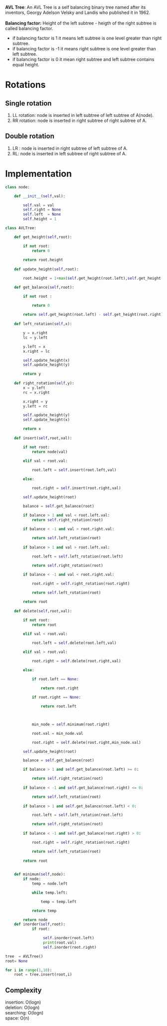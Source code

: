 **AVL Tree**: An AVL Tree is a self balancing binary tree named after its inventors, Georgy Adelson Velsky and Landis who published it in 1962.  
<br>
**Balancing factor:** Height of the left subtree - heigth of the right subtree is called balancing factor.

* if balancing factor is 1 it means left subtree is one level greater than right subtree.
* if balancing factor is -1 it means right subtree is one level greater than left subtree.
* if balancing factor is 0 it mean right subtree and left subtree contains equal height.

# Rotations

## Single rotation
1. LL rotation: node is inserted in left subtree of left subtree of A(node).
2. RR rotation: node is inserted in right subtree of right subtree of A.

## Double rotation
1. LR : node is inserted in right subtree of left subtree of A.
2. RL: node is inserted in left subtree of right subtree of A.

# Implementation

```python
class node:

    def __init__(self,val):

        self.val = val
        self.right = None
        self.left  = None
        self.height = 1

class AVLTree:

    def get_height(self,root):

        if not root:
            return 0
        
        return root.height
    
    def update_height(self,root):

        root.height = 1+max(self.get_height(root.left),self.get_height(root.right))

    def get_balance(self,root):

        if not root :

            return 0
        
        return self.get_height(root.left) - self.get_height(root.right)
    
    def left_rotation(self,x):

        y = x.right
        lc = y.left

        y.left = x
        x.right = lc

        self.update_height(x)
        self.update_height(y)

        return y
    
    def right_rotation(self,y):
        x = y.left
        rc = x.right

        x.right = y
        y.left = rc

        self.update_height(y)
        self.update_height(x)

        return x
    
    def insert(self,root,val):

        if not root:
            return node(val)
        
        elif val < root.val:

            root.left = self.insert(root.left,val)

        else:

            root.right = self.insert(root.right,val)

        self.update_height(root)

        balance = self.get_balance(root)

        if balance > 1 and val < root.left.val:
            return self.right_rotation(root)
        
        if balance < -1 and val > root.right.val:

            return self.left_rotation(root)
        
        if balance > 1 and val > root.left.val:

            root.left = self.left_rotation(root.left)

            return self.right_rotation(root)
        
        if balance < -1 and val < root.right.val:

            root.right = self.right_rotation(root.right)

            return self.left_rotation(root)

        return root
    
    def delete(self,root,val):

        if not root:
            return root
        
        elif val < root.val:

            root.left = self.delete(root.left,val)

        elif val > root.val:

            root.right = self.delete(root.right,val)

        else:

            if root.left == None:

                return root.right
            
            if root.right == None:

                return root.left
            


            min_node = self.minimum(root.right)

            root.val = min_node.val

            root.right = self.delete(root.right,min_node.val)

        self.update_height(root)

        balance = self.get_balance(root)

        if balance > 1 and self.get_balance(root.left) >= 0:

            return self.right_rotation(root)
        
        if balance < -1 and self.get_balance(root.right) <= 0:

            return self.left_rotation(root)
        
        if balance > 1 and self.get_balance(root.left) < 0:

            root.left = self.left_rotation(root.left)

            return self.right_rotation(root)
        
        if balance < -1 and self.get_balance(root.right) > 0:

            root.right = self.right_rotation(root.right)

            return self.left_rotation(root)
        
        return root

    
    def minimum(self,node):
        if node:
            temp = node.left

            while temp.left:

                temp = temp.left

            return temp

        return node
    def inorder(self,root):
            if root:

                 self.inorder(root.left)
                 print(root.val)
                 self.inorder(root.right)

tree  = AVLTree()
root= None

for i in range(1,10):
    root = tree.insert(root,i)

```
## Complexity 

insertion: O(logn)  
deletion: O(logn)  
searching: O(logn) <br>
space: O(n)

